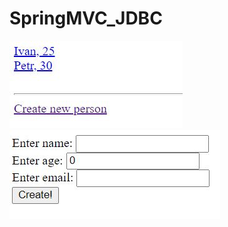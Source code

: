 # SpringMVC_JDBC
![Image alt](https://github.com/pkhramov11/SpringMVC_JDBC/raw/master/pic1.JPG)
<br>
![Image alt](https://github.com/pkhramov11/SpringMVC_JDBC/raw/master/pic2.JPG)

